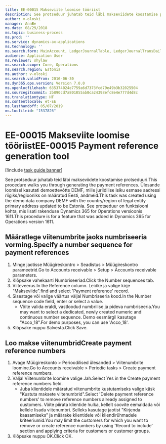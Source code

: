 ```yaml
---
title: EE-00015 Makseviite loomise tööriist
description: See protseduur juhatab teid läbi makseviidete koostamise protseduuri.
author: v-oloski
manager: AnnBe
ms.date: 08/29/2018
ms.topic: business-process
ms.prod: ''
ms.service: dynamics-ax-applications
ms.technology: ''
ms.search.form: MainAccount, LedgerJournalTable, LedgerJournalTransDaily
audience: Application User
ms.reviewer: shylaw
ms.search.scope: Core, Operations
ms.search.region: Estonia
ms.author: v-oloski
ms.search.validFrom: 2016-06-30
ms.dyn365.ops.version: Version 7.0.0
ms.openlocfilehash: 635374024e7759a6d7373fcd79e49b3b32025504
ms.sourcegitcommit: 2b890cd7a801055ab0ca24398efc8e4e777d4d8c
ms.translationtype: HT
ms.contentlocale: et-EE
ms.lasthandoff: 05/07/2019
ms.locfileid: "1537826"
---
```

# <a name="ee-00015-payment-reference-generation-tool"></a><span data-ttu-id="0a4dd-103">EE-00015 Makseviite loomise tööriist</span><span class="sxs-lookup"><span data-stu-id="0a4dd-103">EE-00015 Payment reference generation tool</span></span>

[!include [task guide banner](../../includes/task-guide-banner.md)]

<span data-ttu-id="0a4dd-104">See protseduur juhatab teid läbi makseviidete koostamise protseduuri.</span><span class="sxs-lookup"><span data-stu-id="0a4dd-104">This procedure walks you through generating the payment references.</span></span> <span data-ttu-id="0a4dd-105">Ülesande loomisel kasutati demoettevõtte DEMF, mille juriidilise isiku esmase aadressi riigiks/regiooniks on määratud Eesti, andmeid.</span><span class="sxs-lookup"><span data-stu-id="0a4dd-105">This task was created using the demo data company DEMF with the country/region of legal entity primary address updated to be Estonia.</span></span> <span data-ttu-id="0a4dd-106">See protseduur on funktsiooni kohta, mis lisati rakenduse Dynamics 365 for Operations versioonis 1611.</span><span class="sxs-lookup"><span data-stu-id="0a4dd-106">This procedure is for a feature that was added in Dynamics 365 for Operations version 1611.</span></span>


## <a name="specify-a-number-sequence-for-payment-references"></a><span data-ttu-id="0a4dd-107">Määratlege viitenumbrite jaoks numbriseeria vorming.</span><span class="sxs-lookup"><span data-stu-id="0a4dd-107">Specify a number sequence for payment references</span></span>
1. <span data-ttu-id="0a4dd-108">Minge jaotisse Müügireskontro > Seadistus > Müügireskontro parameetrid.</span><span class="sxs-lookup"><span data-stu-id="0a4dd-108">Go to Accounts receivable > Setup > Accounts receivable parameters.</span></span>
2. <span data-ttu-id="0a4dd-109">Klõpsake vahekaarti Numbriseeriad.</span><span class="sxs-lookup"><span data-stu-id="0a4dd-109">Click the Number sequences tab.</span></span>
3. <span data-ttu-id="0a4dd-110">Viiteveerus.</span><span class="sxs-lookup"><span data-stu-id="0a4dd-110">In the Reference column.</span></span> <span data-ttu-id="0a4dd-111">Leidke ja valige kirje "Makseviide".</span><span class="sxs-lookup"><span data-stu-id="0a4dd-111">find and select 'Payment reference' record.</span></span>
4. <span data-ttu-id="0a4dd-112">Sisestage või valige väärtus väljal Numbriseeria kood.</span><span class="sxs-lookup"><span data-stu-id="0a4dd-112">In the Number sequence code field, enter or select a value.</span></span>
    * <span data-ttu-id="0a4dd-113">Võite valida eraldi, vastloodud numbrilise ja pideva numbriseeria.</span><span class="sxs-lookup"><span data-stu-id="0a4dd-113">You may want to select a dedicated, newly created numeric and continuous number sequence.</span></span> <span data-ttu-id="0a4dd-114">Demo eesmärgil kasutage "Acco_18".</span><span class="sxs-lookup"><span data-stu-id="0a4dd-114">For demo purposes, you can use  'Acco_18'.</span></span>  
5. <span data-ttu-id="0a4dd-115">Klõpsake nuppu Salvesta.</span><span class="sxs-lookup"><span data-stu-id="0a4dd-115">Click Save.</span></span>

## <a name="create-payment-reference-numbers"></a><span data-ttu-id="0a4dd-116">Loo makse viitenumbrid</span><span class="sxs-lookup"><span data-stu-id="0a4dd-116">Create payment reference numbers</span></span>
1. <span data-ttu-id="0a4dd-117">Avage Müügireskonto > Perioodilised ülesanded > Viitenumbrite loomine.</span><span class="sxs-lookup"><span data-stu-id="0a4dd-117">Go to Accounts receivable > Periodic tasks > Create payment reference numbers.</span></span>
2. <span data-ttu-id="0a4dd-118">Väljal Viitenumbrite loomine valige Jah.</span><span class="sxs-lookup"><span data-stu-id="0a4dd-118">Select Yes in the Create payment reference numbers field.</span></span>
    * <span data-ttu-id="0a4dd-119">Juba klientidele määratud viitenumbrite kustutamiseks valige käsk "Kustuta maksete viitenumbrid".</span><span class="sxs-lookup"><span data-stu-id="0a4dd-119">Select 'Delete payment reference numbers' to remove reference numbers already assigned to customers.</span></span> <span data-ttu-id="0a4dd-120">Võite piirata klientide hulka, kellelt soovite eemaldada või kellele lisada viitenumbri. Selleks kasutage jaotist "Kirjenda kaasamiseks" ja määrake klientidele või kliendirühmadele kriteeriumid.</span><span class="sxs-lookup"><span data-stu-id="0a4dd-120">You may limit the customers for which you want to remove or create reference numbers by using 'Record to include' section and applying criteria for customers or customer groups.</span></span>  
3. <span data-ttu-id="0a4dd-121">Klõpsake nuppu OK.</span><span class="sxs-lookup"><span data-stu-id="0a4dd-121">Click OK.</span></span>

